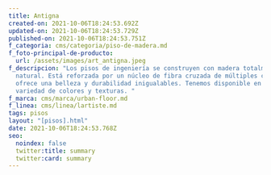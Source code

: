 ```yaml
---
title: Antigna
created-on: 2021-10-06T18:24:53.692Z
updated-on: 2021-10-06T18:24:53.729Z
published-on: 2021-10-06T18:24:53.751Z
f_categoria: cms/categoria/piso-de-madera.md
f_foto-principal-de-producto:
  url: /assets/images/art_antigna.jpeg
f_descripcion: "Los pisos de ingeniería se construyen con madera totalmente
  natural. Está reforzada por un núcleo de fibra cruzada de múltiples capas, que
  ofrece una belleza y durabilidad inigualables. Tenemos disponible en una
  variedad de colores y texturas. "
f_marca: cms/marca/urban-floor.md
f_linea: cms/linea/lartiste.md
tags: pisos
layout: "[pisos].html"
date: 2021-10-06T18:24:53.768Z
seo:
  noindex: false
  twitter:title: summary
  twitter:card: summary
---
```

